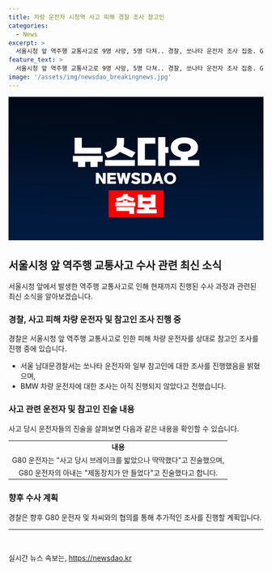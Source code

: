 ```yaml
---
title: 차량 운전자 시청역 사고 피해 경찰 조사 참고인
categories:
  - News
excerpt: >
  서울시청 앞 역주행 교통사고로 9명 사망, 5명 다쳐.. 경찰, 쏘나타 운전자 조사 집중. G80 운전자는 제동장치 불량 주장. 사건의 상황과 용의자들의 진술에 대한 수사에서 대체로 경찰은 G80 운전자에 관한 조사에 초점을 맞추고 있다. G80 운전자와 그의 아내는 제동장치 불량을 주장하고 있으며, 경찰은 추후 후속 조사 계획이라고 밝혔다.
feature_text: >
  서울시청 앞 역주행 교통사고로 9명 사망, 5명 다쳐.. 경찰, 쏘나타 운전자 조사 집중. G80 운전자는 제동장치 불량 주장. 사건의 상황과 용의자들의 진술에 대한 수사에서 대체로 경찰은 G80 운전자에 관한 조사에 초점을 맞추고 있다. G80 운전자와 그의 아내는 제동장치 불량을 주장하고 있으며, 경찰은 추후 후속 조사 계획이라고 밝혔다.
image: '/assets/img/newsdao_breakingnews.jpg'
---
```


<p><img src="/assets/img/newsdao_breakingnews.jpg" alt="cryptoinkorea 속보" /></p>

<h2 data-ke-size="size26">서울시청 앞 역주행 교통사고 수사 관련 최신 소식</h2>

<p data-ke-size="size16">서울시청 앞에서 발생한 역주행 교통사고로 인해 현재까지 진행된 수사 과정과 관련된 최신 소식을 알아보겠습니다.</p>

<h3>경찰, 사고 피해 차량 운전자 및 참고인 조사 진행 중</h3>

<p data-ke-size="size16">경찰은 서울시청 앞 역주행 교통사고로 인한 피해 차량 운전자를 상대로 참고인 조사를 진행 중에 있습니다.</p>

<ul>
    <li>서울 남대문경찰서는 쏘나타 운전자와 일부 참고인에 대한 조사를 진행했음을 밝혔으며,</li>
    <li>BMW 차량 운전자에 대한 조사는 아직 진행되지 않았다고 전했습니다.</li>
</ul>

<h3>사고 관련 운전자 및 참고인 진술 내용</h3>

<p data-ke-size="size16">사고 당시 운전자들의 진술을 살펴보면 다음과 같은 내용을 확인할 수 있습니다.</p>

<table>
    <tr>
        <td style="text-align: center; height: 17px;"><b>내용</b></td>
    </tr>
    <tr>
        <td style="text-align: center; height: 17px;">G80 운전자는 "사고 당시 브레이크를 밟았으나 딱딱했다"고 진술했으며,</td>
    </tr>
    <tr>
        <td style="text-align: center; height: 17px;">G80 운전자의 아내는 "제동장치가 안 들었다"고 진술했다고 합니다.</td>
    </tr>
</table>

<h3>향후 수사 계획</h3>

<p data-ke-size="size16">경찰은 향후 G80 운전자 및 차씨와의 협의를 통해 추가적인 조사를 진행할 계획입니다.</p>

<hr>

<p data-ke-size="size16">&nbsp;</p>
실시간 뉴스 속보는, <a href="https://newsdao.kr" rel="dofollow">https://newsdao.kr</a>


